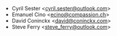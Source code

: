 - Cyril Sester \<<cyril.sester@outlook.com>\>
- Emanuel Cino \<<ecino@compassion.ch>\>
- David Coninckx \<<david@coninckx.com>\>
- Steve Ferry \<<steve_ferry@outlook.com>\>
